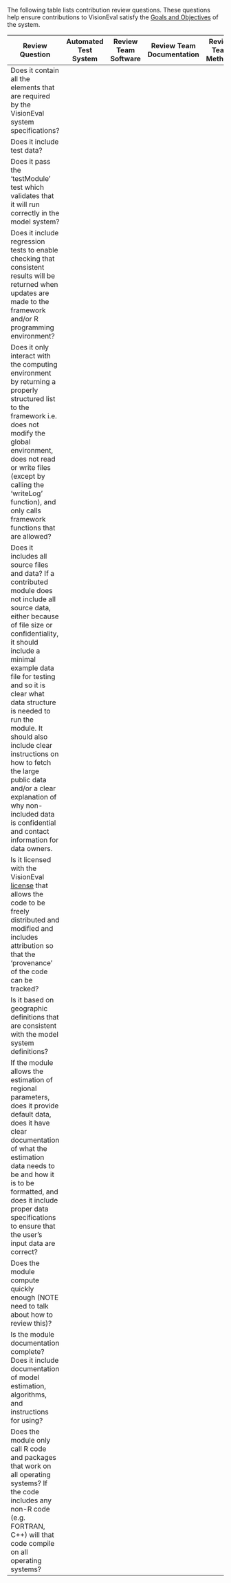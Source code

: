 The following table lists contribution review questions.  These questions help ensure contributions to VisionEval satisfy the [Goals and Objectives](https://github.com/gregorbj/VisionEval/wiki/Goals-and-Objectives-of-VisionEval-Model-System) of the system.

| Review Question                                                                                                                                                                                                                                                                                                                                                                                                                                                                      | Automated Test System | Review Team Software | Review Team Documentation | Review Team Methods |
|--------------------------------------------------------------------------------------------------------------------------------------------------------------------------------------------------------------------------------------------------------------------------------------------------------------------------------------------------------------------------------------------------------------------------------------------------------------------------------------|-----------------------|----------------------|---------------------------|---------------------|
| Does it contain all the elements that are required by the VisionEval system specifications?                                                                                                                                                                                                                                                                                                                                                                                        |                       |                      |                           |                     |
| Does it include test data?                                                                                                                                                                                                                                                                                                                                                                                                                                                         |                       |                      |                           |                     |
| Does it pass the ‘testModule’ test which validates that it will run correctly in the model system?                                                                                                                                                                                                                                                                                                                                                                                 |                       |                      |                           |                     |
| Does it include regression tests to enable checking that consistent results will be returned when updates are made to the framework and/or R programming environment?                                                                                                                                                                                                                                                                                                              |                       |                      |                           |                     |
| Does it only interact with the computing environment by returning a properly structured list to the framework i.e. does not modify the global environment, does not read or write files (except by calling the ‘writeLog’ function), and only calls framework functions that are allowed?                                                                                                                                                                                          |                       |                      |                           |                     |
| Does it includes all source files and data?  If a contributed module does not include all source data, either because of file size or confidentiality, it should include a minimal example data file for testing and so it is clear what data structure is needed to run the module.  It should also include clear instructions on how to fetch the large public data and/or a clear explanation of why non-included data is confidential and contact information for data owners. |                       |                      |                           |                     |
| Is it licensed with the VisionEval [license](https//github.com/gregorbj/VisionEval/blob/master/LICENSE) that allows the code to be freely distributed and modified and includes attribution so that the ‘provenance’ of the code can be tracked?                                                                                                                                                                                                                                   |                       |                      |                           |                     |
| Is it based on geographic definitions that are consistent with the model system definitions?                                                                                                                                                                                                                                                                                                                                                                                       |                       |                      |                           |                     |
| If the module allows the estimation of regional parameters, does it provide default data, does it have clear documentation of what the estimation data needs to be and how it is to be formatted, and does it include proper data specifications to ensure that the user’s input data are correct?                                                                                                                                                                                 |                       |                      |                           |                     |
| Does the module compute quickly enough (NOTE need to talk about how to review this)?                                                                                                                                                                                                                                                                                                                                                                                               |                       |                      |                           |                     |
| Is the module documentation complete? Does it include documentation of model estimation, algorithms, and instructions for using?                                                                                                                                                                                                                                                                                                                                                   |                       |                      |                           |                     |
| Does the module only call R code and packages that work on all operating systems? If the code includes any non-R code (e.g. FORTRAN, C++) will that code compile on all operating systems?                                                                                                                                                                                                                                                                                         |                       |                      |                           |                     |